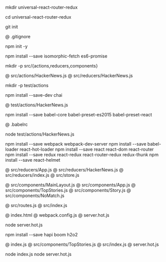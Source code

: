 mkdir universal-react-router-redux

cd universal-react-router-redux

git init

@ .gitignore

npm init -y

npm install --save isomorphic-fetch es6-promise

mkdir -p src/{actions,reducers,components}

@ src/actions/HackerNews.js
@ src/reducers/HackerNews.js

mkdir -p test/actions

npm install --save-dev chai

@ test/actions/HackerNews.js

npm install --save babel-core babel-preset-es2015 babel-preset-react

@ .babelrc

node test/actions/HackerNews.js

npm install --save webpack webpack-dev-server
npm install --save babel-loader react-hot-loader
npm install --save react react-dom react-router
npm install --save redux react-redux react-router-redux redux-thunk
npm install --save react-helmet

@ src/reducers/App.js
@ src/reducers/HackerNews.js
@ src/reducers/index.js
@ src/store.js

@ src/components/MainLayout.js
@ src/components/App.js
@ src/components/TopStories.js
@ src/components/Story.js
@ src/components/NoMatch.js

@ src/routes.js
@ src/index.js

@ index.html
@ webpack.config.js
@ server.hot.js

node server.hot.js

npm install --save hapi boom h2o2

@ index.js
@ src/components/TopStories.js
@ src/index.js
@ server.hot.js

node index.js
node server.hot.js
